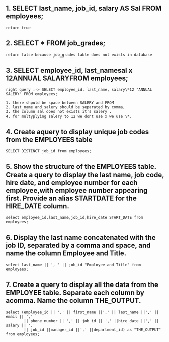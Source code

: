 ## 1. SELECT last_name, job_id, salary AS Sal FROM employees;

```
return true
```

## 2. SELECT \* FROM job_grades;

```
return false because job_grades table does not exists in database
```

## 3. SELECT employee_id, last_namesal x 12ANNUAL SALARYFROM employees;

```
right query :-> SELECT employee_id, last_name, salary\*12 "ANNUAL SALERY" FROM employees;

1. there shpuld be space between SALERY and FROM
2. last_name and salery should be separated by comma,
3. the column sal does not exists it's salery .
4. for multyplying salery to 12 we dont use x we use \*.
```

## 4. Create aquery to display unique job codes from the EMPLOYEES table

```
SELECT DISTINCT job_id from employees;
```

## 5. Show the structure of the EMPLOYEES table. Create a query to display the last name, job code, hire date, and employee number for each employee,with employee number appearing first. Provide an alias STARTDATE for the HIRE_DATE column.

```
select employee_id,last_name,job_id,hire_date START_DATE from employees;
```

## 6. Display the last name concatenated with the job ID, separated by a comma and space, and name the column Employee and Title.

```
select last_name || ', ' || job_id "Employee and Title" from employees;
```

## 7. Create a query to display all the data from the EMPLOYEE table. Separate each column by acomma. Name the column THE_OUTPUT.

```
select (employee_id || ',' || first_name ||',' || last_name ||',' || email || ','
		|| phone_number || ',' || job_id || ',' ||hire_date ||',' || salary || ','
		|| job_id ||manager_id ||',' ||department_id) as "THE_OUTPUT" from employees;
```
